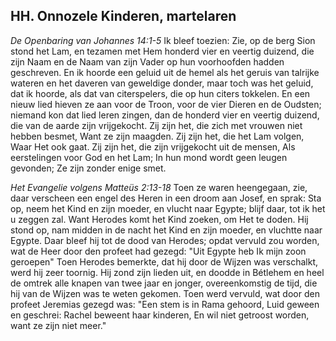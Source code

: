 ## HH. Onnozele Kinderen, martelaren

*De Openbaring van Johannes 14:1-5*
Ik bleef toezien: Zie, op de berg Sion stond het Lam, en tezamen met Hem honderd vier en veertig duizend, die zijn Naam en de Naam van zijn Vader op hun voorhoofden hadden geschreven. En ik hoorde een geluid uit de hemel als het geruis van talrijke wateren en het daveren van geweldige donder, maar toch was het geluid, dat ik hoorde, als dat van citerspelers, die op hun citers tokkelen. En een nieuw lied hieven ze aan voor de Troon, voor de vier Dieren en de Oudsten; niemand kon dat lied leren zingen, dan de honderd vier en veertig duizend, die van de aarde zijn vrijgekocht. Zij zijn het, die zich met vrouwen niet hebben besmet, Want ze zijn maagden. Zij zijn het, die het Lam volgen, Waar Het ook gaat. Zij zijn het, die zijn vrijgekocht uit de mensen, Als eerstelingen voor God en het Lam; In hun mond wordt geen leugen gevonden; Ze zijn zonder enige smet. 

*Het Evangelie volgens Matteüs 2:13-18*
Toen ze waren heengegaan, zie, daar verscheen een engel des Heren in een droom aan Josef, en sprak: Sta op, neem het Kind en zijn moeder, en vlucht naar Egypte; blijf daar, tot ik het u zeggen zal. Want Herodes komt het Kind zoeken, om Het te doden. Hij stond op, nam midden in de nacht het Kind en zijn moeder, en vluchtte naar Egypte. Daar bleef hij tot de dood van Herodes; opdat vervuld zou worden, wat de Heer door den profeet had gezegd: "Uit Egypte heb Ik mijn zoon geroepen" Toen Herodes bemerkte, dat hij door de Wijzen was verschalkt, werd hij zeer toornig. Hij zond zijn lieden uit, en doodde in Bétlehem en heel de omtrek alle knapen van twee jaar en jonger, overeenkomstig de tijd, die hij van de Wijzen was te weten gekomen. Toen werd vervuld, wat door den profeet Jeremias gezegd was: "Een stem is in Rama gehoord, Luid geween en geschrei: Rachel beweent haar kinderen, En wil niet getroost worden, want ze zijn niet meer." 

